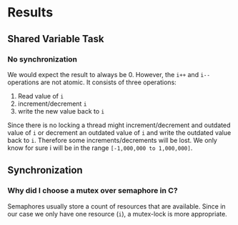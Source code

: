 # Results

## Shared Variable Task

### No synchronization
We would expect the result to always be 0. However, the `i++` and `i--` operations are not atomic. It consists of three operations: 
1. Read value of `i`
2. increment/decrement `i` 
3. write the new value back to `i`

Since there is no locking a thread might increment/decrement and outdated value of `i` or decrement an outdated value of `i` and write the outdated value back to `i`. Therefore some increments/decrements will be lost. We only know for sure i will be in the range `[-1,000,000 to 1,000,000]`.

## Synchronization

### Why did I choose a mutex over semaphore in C?
Semaphores usually store a count of resources that are available. Since in our case we only have one resource (`i`), a mutex-lock is more appropriate.